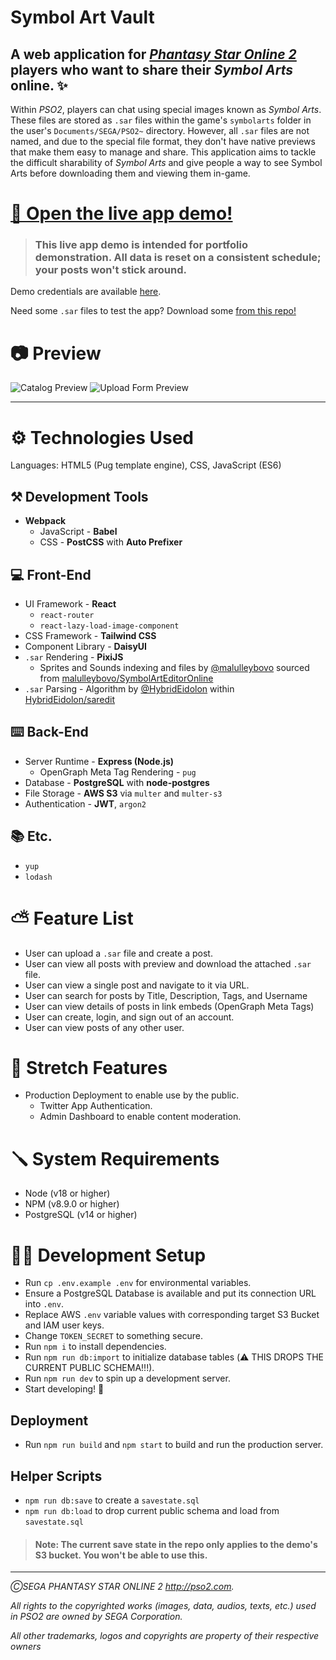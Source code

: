 # Symbol Art Vault

## A web application for [_Phantasy Star Online 2_](https://ngs.pso2.com) players who want to share their _Symbol Arts_ online. ✨

Within _PSO2_, players can chat using special images known as _Symbol Arts_. These files are stored as `.sar` files within the game's `symbolarts` folder in the user's `Documents/SEGA/PSO2~` directory. However, all `.sar` files are not named, and due to the special file format, they don't have native previews that make them easy to manage and share. This application aims to tackle the difficult sharability of _Symbol Arts_ and give people a way to see Symbol Arts before downloading them and viewing them in-game.

# [🚀 Open the live app demo!](https://symbol-art-vault.herokuapp.com/)

> ### This live app demo is intended for portfolio demonstration. All data is reset on a consistent schedule; your posts won't stick around.

Demo credentials are available [here](docs/demo-credentials.md).

Need some `.sar` files to test the app? Download some [from this repo!](https://github.com/joseph-bravo/symbol-arts)

# 📷 Preview

![Catalog Preview](https://user-images.githubusercontent.com/78003700/174192142-2c235232-ba3a-4151-949b-38851dbe16a4.gif)
![Upload Form Preview](https://user-images.githubusercontent.com/78003700/174192609-2b7a9e1a-5abd-4914-87e2-378b14d2e127.gif)


---

# ⚙️ Technologies Used

Languages: HTML5 (Pug template engine), CSS, JavaScript (ES6)

## ⚒️ Development Tools

- **Webpack** 
  - JavaScript - **Babel**
  - CSS - **PostCSS** with **Auto Prefixer**

## 💻 Front-End

- UI Framework - **React**
  - `react-router`
  - `react-lazy-load-image-component`
- CSS Framework - **Tailwind CSS**
- Component Library - **DaisyUI**
- `.sar` Rendering - **PixiJS**
  - Sprites and Sounds indexing and files by [@malulleybovo](https://github.com/malulleybovo/SymbolArtEditorOnline) sourced from [malulleybovo/SymbolArtEditorOnline](https://github.com/malulleybovo/SymbolArtEditorOnline)
- `.sar` Parsing - Algorithm by [@HybridEidolon](https://github.com/HybridEidolon) within [HybridEidolon/saredit](https://github.com/HybridEidolon/saredit)

## ⌨️ Back-End

- Server Runtime - **Express (Node.js)**
  - OpenGraph Meta Tag Rendering - `pug`
- Database - **PostgreSQL** with **node-postgres**
- File Storage - **AWS S3** via `multer` and `multer-s3`
- Authentication - **JWT**, `argon2`

## 📚 Etc.

- `yup`
- `lodash`

# ⛅ Feature List

- User can upload a `.sar` file and create a post.
- User can view all posts with preview and download the attached `.sar` file.
- User can view a single post and navigate to it via URL.
- User can search for posts by Title, Description, Tags, and Username
- User can view details of posts in link embeds (OpenGraph Meta Tags)
- User can create, login, and sign out of an account.
- User can view posts of any other user.

# 🔮 Stretch Features

- Production Deployment to enable use by the public.
  - Twitter App Authentication.
  - Admin Dashboard to enable content moderation.


# 🪛 System Requirements

- Node (v18 or higher)
- NPM (v8.9.0 or higher)
- PostgreSQL (v14 or higher)

# 🧑‍💻 Development Setup

- Run `cp .env.example .env` for environmental variables.
- Ensure a PostgreSQL Database is available and put its connection URL into `.env`.
- Replace AWS `.env` variable values with corresponding target S3 Bucket and IAM user keys.
- Change `TOKEN_SECRET` to something secure.
- Run `npm i` to install dependencies.
- Run `npm run db:import` to initialize database tables (⚠️ THIS DROPS THE CURRENT PUBLIC SCHEMA!!!).
- Run `npm run dev` to spin up a development server.
- Start developing! 📝

## Deployment

- Run `npm run build` and `npm start` to build and run the production server.

## Helper Scripts

- `npm run db:save` to create a `savestate.sql`
- `npm run db:load` to drop current public schema and load from `savestate.sql`

> #### Note: The current save state in the repo only applies to the demo's S3 bucket. You won't be able to use this.

---

*ⒸSEGA PHANTASY STAR ONLINE 2 http://pso2.com.*

*All rights to the copyrighted works (images, data, audios, texts, etc.) used in PSO2 are owned by SEGA Corporation.*

*All other trademarks, logos and copyrights are property of their respective owners*
